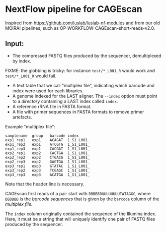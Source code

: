 NextFlow pipeline for CAGEscan
==============================

Inspired from <https://github.com/luslab/luslab-nf-modules> and from our old
MOIRAI pipelines, such as OP-WORKFLOW-CAGEscan-short-reads-v2.0.

Input:
------

 - The compressed FASTQ files produced by the sequencer, demultiplexed by index.

FIXME: the globbing is tricky: for instance `test/*_L001_R` would work and `test/*_L001_R` would fail.

 - A text table that we call "multiplex file", indicating which barcode
   and index were used for each libraries.
 - A genome indexed for the LAST aligner.  The `--index` option must point to a
   *directory* containing a LAST index called `index`. 
 - A reference rRNA file in FASTA format.
 - A file with primer sequences in FASTA formats to remove primer artefacts.


Example "multiplex file":

```
samplename	group	barcode	index
exp1_rep1	exp1	ACAGAT	1_S1_L001_
exp1_rep2	exp1	ATCGTG	1_S1_L001_
exp1_rep3	exp1	CACGAT	1_S1_L001_
exp2_rep1	exp2	CACTGA	1_S1_L001_
exp2_rep2	exp2	CTGACG	1_S1_L001_
exp2_rep3	exp2	GAGTGA	1_S1_L001_
exp3_rep1	exp3	GTATAC	1_S1_L001_
exp3_rep2	exp3	TCGAGC	1_S1_L001_
exp3_rep3	exp3	ACATGA	1_S1_L001_
```

Note that the header line is necessary.

CAGEscan first reads of a pair start with `BBBBBBUUUUUUUUTATAGGG`, where
`BBBBBB` is the _barcode sequences_ that is given by the `barcode` column of
the _multiplex file_.

The `index` column originally contained the sequence of the Illumina index.
Here, it must be a string that will uniquely identify one pair of FASTQ files
produced by the sequencer.
